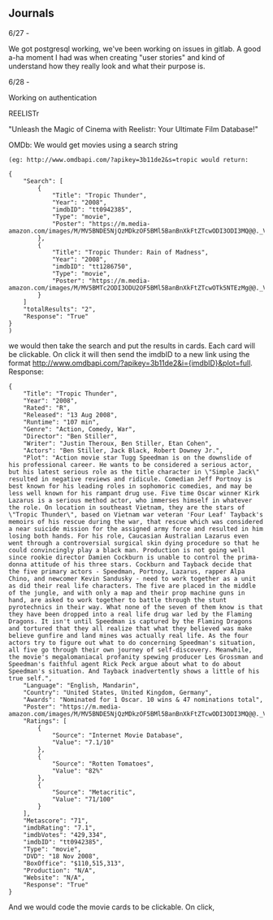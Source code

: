 ## Journals

6/27 -

We got postgresql working, we've been working on issues in gitlab. A good a-ha moment I had was when creating "user stories" and kind of understand how they really look and what their purpose is.

6/28 -

Working on authentication


REELISTr

"Unleash the Magic of Cinema with Reelistr: Your Ultimate Film Database!"

OMDb: We would get movies using a search string

```
(eg: http://www.omdbapi.com/?apikey=3b11de2&s=tropic would return:

{
	"Search": [
		{
			"Title": "Tropic Thunder",
			"Year": "2008",
			"imdbID": "tt0942385",
			"Type": "movie",
			"Poster": "https://m.media-amazon.com/images/M/MV5BNDE5NjQzMDkzOF5BMl5BanBnXkFtZTcwODI3ODI3MQ@@._V1_SX300.jpg"
		},
		{
			"Title": "Tropic Thunder: Rain of Madness",
			"Year": "2008",
			"imdbID": "tt1286750",
			"Type": "movie",
			"Poster": "https://m.media-amazon.com/images/M/MV5BMTc2ODI3ODU2OF5BMl5BanBnXkFtZTcwOTk5NTEzMg@@._V1_SX300.jpg"
		}
    ]
	"totalResults": "2",
	"Response": "True"
}
)
```

we would then take the search and put the results in cards. Each card will be clickable. On click it will then send the imdbID to a new link using the format http://www.omdbapi.com/?apikey=3b11de2&i={imdbID}&plot=full. Response:

```
{
	"Title": "Tropic Thunder",
	"Year": "2008",
	"Rated": "R",
	"Released": "13 Aug 2008",
	"Runtime": "107 min",
	"Genre": "Action, Comedy, War",
	"Director": "Ben Stiller",
	"Writer": "Justin Theroux, Ben Stiller, Etan Cohen",
	"Actors": "Ben Stiller, Jack Black, Robert Downey Jr.",
	"Plot": "Action movie star Tugg Speedman is on the downslide of his professional career. He wants to be considered a serious actor, but his latest serious role as the title character in \"Simple Jack\" resulted in negative reviews and ridicule. Comedian Jeff Portnoy is best known for his leading roles in sophomoric comedies, and may be less well known for his rampant drug use. Five time Oscar winner Kirk Lazarus is a serious method actor, who immerses himself in whatever the role. On location in southeast Vietnam, they are the stars of \"Tropic Thunder\", based on Vietnam war veteran 'Four Leaf' Tayback's memoirs of his rescue during the war, that rescue which was considered a near suicide mission for the assigned army force and resulted in him losing both hands. For his role, Caucasian Australian Lazarus even went through a controversial surgical skin dying procedure so that he could convincingly play a black man. Production is not going well since rookie director Damien Cockburn is unable to control the prima-donna attitude of his three stars. Cockburn and Tayback decide that the five primary actors - Speedman, Portnoy, Lazarus, rapper Alpa Chino, and newcomer Kevin Sandusky - need to work together as a unit as did their real life characters. The five are placed in the middle of the jungle, and with only a map and their prop machine guns in hand, are asked to work together to battle through the stunt pyrotechnics in their way. What none of the seven of them know is that they have been dropped into a real life drug war led by the Flaming Dragons. It isn't until Speedman is captured by the Flaming Dragons and tortured that they all realize that what they believed was make believe gunfire and land mines was actually real life. As the four actors try to figure out what to do concerning Speedman's situation, all five go through their own journey of self-discovery. Meanwhile, the movie's megalomaniacal profanity spewing producer Les Grossman and Speedman's faithful agent Rick Peck argue about what to do about Speedman's situation. And Tayback inadvertently shows a little of his true self.",
	"Language": "English, Mandarin",
	"Country": "United States, United Kingdom, Germany",
	"Awards": "Nominated for 1 Oscar. 10 wins & 47 nominations total",
	"Poster": "https://m.media-amazon.com/images/M/MV5BNDE5NjQzMDkzOF5BMl5BanBnXkFtZTcwODI3ODI3MQ@@._V1_SX300.jpg",
	"Ratings": [
		{
			"Source": "Internet Movie Database",
			"Value": "7.1/10"
		},
		{
			"Source": "Rotten Tomatoes",
			"Value": "82%"
		},
		{
			"Source": "Metacritic",
			"Value": "71/100"
		}
	],
	"Metascore": "71",
	"imdbRating": "7.1",
	"imdbVotes": "429,334",
	"imdbID": "tt0942385",
	"Type": "movie",
	"DVD": "18 Nov 2008",
	"BoxOffice": "$110,515,313",
	"Production": "N/A",
	"Website": "N/A",
	"Response": "True"
}
```



And we would code the movie cards to be clickable. On click,
